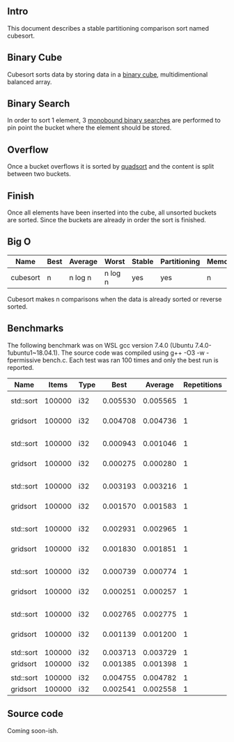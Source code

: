 Intro
-----
This document describes a stable partitioning comparison sort named cubesort.

Binary Cube
-----------
Cubesort sorts data by storing data in a [binary cube](https://github.com/scandum/binary_cube), multidimentional balanced array.

Binary Search
-------------
In order to sort 1 element, 3 [monobound binary searches](https://github.com/scandum/binary_search) are performed to pin point the bucket where the element should be stored.

Overflow
--------
Once a bucket overflows it is sorted by [quadsort](https://github.com/scandum/quadsort) and the content is split between two buckets.

Finish
------
Once all elements have been inserted into the cube, all unsorted buckets are sorted. Since the buckets are already in order the sort is finished.

Big O
-----
|     Name | Best | Average |   Worst | Stable | Partitioning | Memory |
| -------- | ---- | ------- | ------- | ------ | -------------| ------ |
| cubesort |    n | n log n | n log n |    yes |          yes |      n |

Cubesort makes n comparisons when the data is already sorted or reverse sorted.

Benchmarks
----------
The following benchmark was on WSL gcc version 7.4.0 (Ubuntu 7.4.0-1ubuntu1~18.04.1).
The source code was compiled using g++ -O3 -w -fpermissive bench.c. Each test was ran
100 times and only the best run is reported.

|      Name |    Items | Type |     Best |  Average | Repetitions |     Distribution |
| --------- | -------- | ---- | -------- | -------- | ----------- | ---------------- |
| std::sort |   100000 |  i32 | 0.005530 | 0.005565 |           1 |     random order |
|  gridsort |   100000 |  i32 | 0.004708 | 0.004736 |           1 |     random order |
|           |          |      |          |          |             |                  |
| std::sort |   100000 |  i32 | 0.000943 | 0.001046 |           1 |  ascending order |
|  gridsort |   100000 |  i32 | 0.000275 | 0.000280 |           1 |  ascending order |
|           |          |      |          |          |             |                  |
| std::sort |   100000 |  i32 | 0.003193 | 0.003216 |           1 |    ascending saw |
|  gridsort |   100000 |  i32 | 0.001570 | 0.001583 |           1 |    ascending saw |
|           |          |      |          |          |             |                  |
| std::sort |   100000 |  i32 | 0.002931 | 0.002965 |           1 |    generic order |
|  gridsort |   100000 |  i32 | 0.001830 | 0.001851 |           1 |    generic order |
|           |          |      |          |          |             |                  |
| std::sort |   100000 |  i32 | 0.000739 | 0.000774 |           1 | descending order |
|  gridsort |   100000 |  i32 | 0.000251 | 0.000257 |           1 | descending order |
|           |          |      |          |          |             |                  |
| std::sort |   100000 |  i32 | 0.002765 | 0.002775 |           1 |   descending saw |
|  gridsort |   100000 |  i32 | 0.001139 | 0.001200 |           1 |   descending saw |
|           |          |      |          |          |             |                  |
| std::sort |   100000 |  i32 | 0.003713 | 0.003729 |           1 |      random tail |
|  gridsort |   100000 |  i32 | 0.001385 | 0.001398 |           1 |      random tail |
|           |          |      |          |          |             |                  |
| std::sort |   100000 |  i32 | 0.004755 | 0.004782 |           1 |      random half |
|  gridsort |   100000 |  i32 | 0.002541 | 0.002558 |           1 |      random half |

Source code
-----------
Coming soon-ish.
